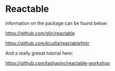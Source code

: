 # Reactable
Information on the package can be found below:

https://github.com/glin/reactable

https://github.com/kcuilla/reactablefmtr


And a really greeat tutorial here:

https://github.com/tashapiro/reactable-workshop

